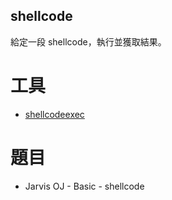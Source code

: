 

## shellcode

給定一段 shellcode，執行並獲取結果。

工具
====

-   [shellcodeexec](https://github.com/inquisb/shellcodeexec)

題目
====

-   Jarvis OJ - Basic - shellcode
